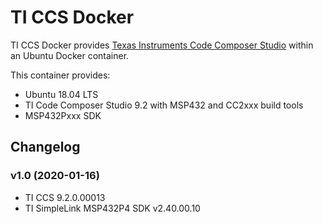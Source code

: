 # TI CCS Docker

TI CCS Docker provides [Texas Instruments Code Composer Studio](http://www.ti.com/tool/CCSTUDIO) within an Ubuntu Docker container.

This container provides:

* Ubuntu 18.04 LTS
* TI Code Composer Studio 9.2 with MSP432 and CC2xxx build tools
* MSP432Pxxx SDK

## Changelog

### v1.0 (2020-01-16)

* TI CCS 9.2.0.00013
* TI SimpleLink MSP432P4 SDK v2.40.00.10
